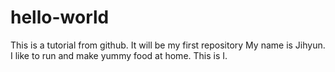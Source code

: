 # hello-world
This is a tutorial from github. It will be my first repository
My name is Jihyun.
I like to run and make yummy food at home.
This is I.
